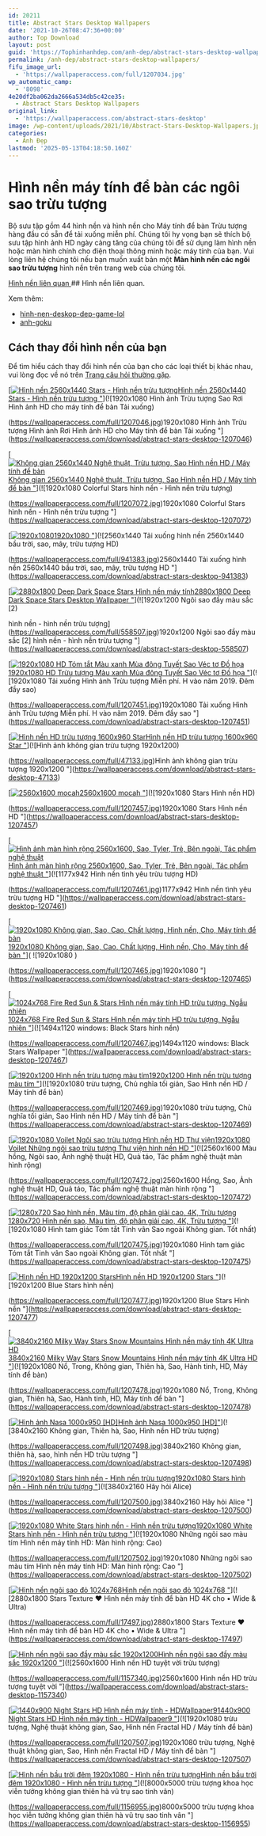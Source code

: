 ```yaml
---
id: 20211
title: Abstract Stars Desktop Wallpapers
date: '2021-10-26T08:47:36+00:00'
author: Top Download
layout: post
guid: 'https://Tophinhanhdep.com/anh-dep/abstract-stars-desktop-wallpapers/'
permalink: /anh-dep/abstract-stars-desktop-wallpapers/
fifu_image_url:
  - 'https://wallpaperaccess.com/full/1207034.jpg'
wp_automatic_camp:
  - '8098'
4e20df2ba062da2666a534db5c42ce35:
  - Abstract Stars Desktop Wallpapers
original_link:
  - 'https://wallpaperaccess.com/abstract-stars-desktop'
image: /wp-content/uploads/2021/10/Abstract-Stars-Desktop-Wallpapers.jpg
categories:
  - Ảnh Đẹp
lastmod: '2025-05-13T04:18:50.160Z'
---
```

# Hình nền máy tính để bàn các ngôi sao trừu tượng

Bộ sưu tập gồm 44 hình nền và hình nền cho Máy tính để bàn Trừu tượng hàng đầu có sẵn để tải xuống miễn phí. Chúng tôi hy vọng bạn sẽ thích bộ sưu tập hình ảnh HD ngày càng tăng của chúng tôi để sử dụng làm hình nền hoặc màn hình chính cho điện thoại thông minh hoặc máy tính của bạn. Vui lòng liên hệ chúng tôi nếu bạn muốn xuất bản một **Màn hình nền các ngôi sao trừu tượng** hình nền trên trang web của chúng tôi.

[Hình nền liên quan ](#related) ## Hình nền liên quan.

   
 Xem thêm:

   
- [hinh-nen-deskop-dep-game-lol](https://tophinhanhdep.com/hinh-nen-dep/hinh-nen-deskop-dep-game-lol/)
- [anh-goku](https://tophinhanhdep.com/anh-anime/anh-goku/)

## Cách thay đổi hình nền của bạn

Để tìm hiểu cách thay đổi hình nền của bạn cho các loại thiết bị khác nhau, vui lòng đọc về nó trên [Trang câu hỏi thường gặp](https://tophinhanhdep.com/faq/).

  
[[![Hình nền 2560x1440 Stars - Hình nền trừu tượng](https://wallpaperaccess.com/full/1207034.jpg)Hình nền 2560x1440 Stars - Hình nền trừu tượng "](https://wallpaperaccess.com/download/abstract-stars-desktop-1207034)](![1920x1080 Hình ảnh Trừu tượng Sao Rơi Hình ảnh HD cho máy tính để bàn Tải xuống)

(https://wallpaperaccess.com/full/1207046.jpg)1920x1080 Hình ảnh Trừu tượng Hình ảnh Rơi Hình ảnh HD cho Máy tính để bàn Tải xuống "](https://wallpaperaccess.com/download/abstract-stars-desktop-1207046)

[[![Không gian 2560x1440 Nghệ thuật, Trừu tượng, Sao Hình nền HD / Máy tính để bàn](https://wallpaperaccess.com/full/1207059.jpg)Không gian 2560x1440 Nghệ thuật, Trừu tượng, Sao Hình nền HD / Máy tính để bàn "](https://wallpaperaccess.com/download/abstract-stars-desktop-1207059)](![1920x1080 Colorful Stars hình nền - Hình nền trừu tượng)

(https://wallpaperaccess.com/full/1207072.jpg)1920x1080 Colorful Stars hình nền - Hình nền trừu tượng "](https://wallpaperaccess.com/download/abstract-stars-desktop-1207072)

[[![1920x1080 ](https://wallpaperaccess.com/full/1207446.jpg)1920x1080 "](https://wallpaperaccess.com/download/abstract-stars-desktop-1207446)](![2560x1440 Tải xuống hình nền 2560x1440 bầu trời, sao, mây, trừu tượng HD)

(https://wallpaperaccess.com/full/941383.jpg)2560x1440 Tải xuống hình nền 2560x1440 bầu trời, sao, mây, trừu tượng HD "](https://wallpaperaccess.com/download/abstract-stars-desktop-941383)

[[![2880x1800 Deep Dark Space Stars Hình nền máy tính](https://wallpaperaccess.com/full/129061.jpg)2880x1800 Deep Dark Space Stars Desktop Wallpaper "](https://wallpaperaccess.com/download/abstract-stars-desktop-129061)](![1920x1200 Ngôi sao đầy màu sắc [2)

 hình nền - hình nền trừu tượng](https://wallpaperaccess.com/full/558507.jpg)1920x1200 Ngôi sao đầy màu sắc \[2\] hình nền - hình nền trừu tượng "](https://wallpaperaccess.com/download/abstract-stars-desktop-558507)

[[![1920x1080 HD Tóm tắt Màu xanh Mùa đông Tuyết Sao Véc tơ Đồ họa](https://wallpaperaccess.com/full/1207233.jpg)1920x1080 HD Trừu tượng Màu xanh Mùa đông Tuyết Sao Véc tơ Đồ họa "](https://wallpaperaccess.com/download/abstract-stars-desktop-1207233)](![1920x1080 Tải xuống Hình ảnh Trừu tượng Miễn phí.  Н vào năm 2019. Đêm đầy sao)

(https://wallpaperaccess.com/full/1207451.jpg)1920x1080 Tải xuống Hình ảnh Trừu tượng Miễn phí. Н vào năm 2019. Đêm đầy sao "](https://wallpaperaccess.com/download/abstract-stars-desktop-1207451)

[[![Hình nền HD trừu tượng 1600x960 Star](https://wallpaperaccess.com/full/1207454.jpg)Hình nền HD trừu tượng 1600x960 Star "](https://wallpaperaccess.com/download/abstract-stars-desktop-1207454)](![Hình ảnh không gian trừu tượng 1920x1200)

(https://wallpaperaccess.com/full/47133.jpg)Hình ảnh không gian trừu tượng 1920x1200 "](https://wallpaperaccess.com/download/abstract-stars-desktop-47133)

[[![2560x1600 mocah](https://wallpaperaccess.com/full/1207456.png)2560x1600 mocah "](https://wallpaperaccess.com/download/abstract-stars-desktop-1207456)](![1920x1080 Stars Hình nền HD)

(https://wallpaperaccess.com/full/1207457.jpg)1920x1080 Stars Hình nền HD "](https://wallpaperaccess.com/download/abstract-stars-desktop-1207457)

[[![Hình ảnh màn hình rộng 2560x1600, Sao, Tyler, Trẻ, Bên ngoài, Tác phẩm nghệ thuật](https://wallpaperaccess.com/full/1207459.jpg)Hình ảnh màn hình rộng 2560x1600, Sao, Tyler, Trẻ, Bên ngoài, Tác phẩm nghệ thuật "](https://wallpaperaccess.com/download/abstract-stars-desktop-1207459)](![1177x942 Hình nền tình yêu trừu tượng HD)

(https://wallpaperaccess.com/full/1207461.jpg)1177x942 Hình nền tình yêu trừu tượng HD "](https://wallpaperaccess.com/download/abstract-stars-desktop-1207461)

[[![1920x1080 Không gian, Sao, Cao, Chất lượng, Hình nền, Cho, Máy tính để bàn](https://wallpaperaccess.com/full/1207462.jpg)1920x1080 Không gian, Sao, Cao, Chất lượng, Hình nền, Cho, Máy tính để bàn "](https://wallpaperaccess.com/download/abstract-stars-desktop-1207462)]( ![1920x1080 )

(https://wallpaperaccess.com/full/1207465.jpg)1920x1080 "](https://wallpaperaccess.com/download/abstract-stars-desktop-1207465)

[[![1024x768 Fire Red Sun & Stars Hình nền máy tính HD trừu tượng.  Ngẫu nhiên](https://wallpaperaccess.com/full/251077.jpg)1024x768 Fire Red Sun &amp; Stars Hình nền máy tính HD trừu tượng. Ngẫu nhiên "](https://wallpaperaccess.com/download/abstract-stars-desktop-251077)](![1494x1120 windows: Black Stars hình nền)

(https://wallpaperaccess.com/full/1207467.jpg)1494x1120 windows: Black Stars Wallpaper "](https://wallpaperaccess.com/download/abstract-stars-desktop-1207467)

[[![1920x1200 Hình nền trừu tượng màu tím](https://wallpaperaccess.com/full/1207468.jpg)1920x1200 Hình nền trừu tượng màu tím "](https://wallpaperaccess.com/download/abstract-stars-desktop-1207468)](![1920x1080 trừu tượng, Chủ nghĩa tối giản, Sao Hình nền HD / Máy tính để bàn)

(https://wallpaperaccess.com/full/1207469.jpg)1920x1080 trừu tượng, Chủ nghĩa tối giản, Sao Hình nền HD / Máy tính để bàn "](https://wallpaperaccess.com/download/abstract-stars-desktop-1207469)

[[![1920x1080 Voilet Ngôi sao trừu tượng Hình nền HD Thư viện](https://wallpaperaccess.com/full/1207470.jpg)1920x1080 Voilet Những ngôi sao trừu tượng Thư viện hình nền HD "](https://wallpaperaccess.com/download/abstract-stars-desktop-1207470)](![2560x1600 Màu hồng, Ngôi sao, Ảnh nghệ thuật HD, Quả táo, Tác phẩm nghệ thuật màn hình rộng)

(https://wallpaperaccess.com/full/1207472.jpg)2560x1600 Hồng, Sao, Ảnh nghệ thuật HD, Quả táo, Tác phẩm nghệ thuật màn hình rộng "](https://wallpaperaccess.com/download/abstract-stars-desktop-1207472)

[[![1280x720 Sao hình nền, Màu tím, độ phân giải cao, 4K, Trừu tượng](https://wallpaperaccess.com/full/1207474.jpg)1280x720 Hình nền sao, Màu tím, độ phân giải cao, 4K, Trừu tượng "](https://wallpaperaccess.com/download/abstract-stars-desktop-1207474)](![1920x1080 Hình tam giác Tóm tắt Tinh vân Sao ngoài Không gian.  Tốt nhất)

(https://wallpaperaccess.com/full/1207475.jpg)1920x1080 Hình tam giác Tóm tắt Tinh vân Sao ngoài Không gian. Tốt nhất "](https://wallpaperaccess.com/download/abstract-stars-desktop-1207475)

[[![Hình nền HD 1920x1200 Stars](https://wallpaperaccess.com/full/412988.jpg)Hình nền HD 1920x1200 Stars "](https://wallpaperaccess.com/download/abstract-stars-desktop-412988)](![1920x1200 Blue Stars hình nền)

(https://wallpaperaccess.com/full/1207477.jpg)1920x1200 Blue Stars Hình nền "](https://wallpaperaccess.com/download/abstract-stars-desktop-1207477)

[[![3840x2160 Milky Way Stars Snow Mountains Hình nền máy tính 4K Ultra HD](https://wallpaperaccess.com/full/17536.jpg)3840x2160 Milky Way Stars Snow Mountains Hình nền máy tính 4K Ultra HD "](https://wallpaperaccess.com/download/abstract-stars-desktop-17536)](![1920x1080 Nổ, Trong, Không gian, Thiên hà, Sao, Hành tinh, HD, Máy tính để bàn)

(https://wallpaperaccess.com/full/1207478.jpg)1920x1080 Nổ, Trong, Không gian, Thiên hà, Sao, Hành tinh, HD, Máy tính để bàn "](https://wallpaperaccess.com/download/abstract-stars-desktop-1207478)

[[![Hình ảnh Nasa 1000x950 [HD]](https://wallpaperaccess.com/full/783762.jpg)Hình ảnh Nasa 1000x950 \[HD\]"](https://wallpaperaccess.com/download/abstract-stars-desktop-783762)](![3840x2160 Không gian, Thiên hà, Sao, Hình nền HD trừu tượng)

(https://wallpaperaccess.com/full/1207498.jpg)3840x2160 Không gian, thiên hà, sao, hình nền HD trừu tượng "](https://wallpaperaccess.com/download/abstract-stars-desktop-1207498)

[[![1920x1080 Stars hình nền - Hình nền trừu tượng](https://wallpaperaccess.com/full/1207499.jpg)1920x1080 Stars hình nền - Hình nền trừu tượng "](https://wallpaperaccess.com/download/abstract-stars-desktop-1207499)](![3840x2160 Hãy hỏi Alice)

(https://wallpaperaccess.com/full/1207500.jpg)3840x2160 Hãy hỏi Alice "](https://wallpaperaccess.com/download/abstract-stars-desktop-1207500)

[[![1920x1080 White Stars hình nền - Hình nền trừu tượng](https://wallpaperaccess.com/full/1207501.jpg)1920x1080 White Stars hình nền - Hình nền trừu tượng "](https://wallpaperaccess.com/download/abstract-stars-desktop-1207501)](![1920x1080 Những ngôi sao màu tím Hình nền máy tính HD: Màn hình rộng: Cao)

(https://wallpaperaccess.com/full/1207502.jpg)1920x1080 Những ngôi sao màu tím Hình nền máy tính HD: Màn hình rộng: Cao "](https://wallpaperaccess.com/download/abstract-stars-desktop-1207502)

[[![Hình nền ngôi sao đỏ 1024x768](https://wallpaperaccess.com/full/1207503.jpg)Hình nền ngôi sao đỏ 1024x768 "](https://wallpaperaccess.com/download/abstract-stars-desktop-1207503)](![2880x1800 Stars Texture ❤ Hình nền máy tính để bàn HD 4K cho • Wide & Ultra)

(https://wallpaperaccess.com/full/17497.jpg)2880x1800 Stars Texture ❤ Hình nền máy tính để bàn HD 4K cho • Wide &amp; Ultra "](https://wallpaperaccess.com/download/abstract-stars-desktop-17497)

[[![Hình nền ngôi sao đầy màu sắc 1920x1200](https://wallpaperaccess.com/full/1207504.jpg)Hình nền ngôi sao đầy màu sắc 1920x1200 "](https://wallpaperaccess.com/download/abstract-stars-desktop-1207504)](![2560x1600 Hình nền HD tuyệt vời trừu tượng)

(https://wallpaperaccess.com/full/1157340.jpg)2560x1600 Hình nền HD trừu tượng tuyệt vời "](https://wallpaperaccess.com/download/abstract-stars-desktop-1157340)

 [[![1440x900 Night Stars HD Hình nền máy tính - HDWallpaper9](https://wallpaperaccess.com/full/1207506.jpg)1440x900 Night Stars HD Hình nền máy tính - HDWallpaper9 "](https://wallpaperaccess.com/download/abstract-stars-desktop-1207506)](![1920x1080 trừu tượng, Nghệ thuật không gian, Sao, Hình nền Fractal HD / Máy tính để bàn)

(https://wallpaperaccess.com/full/1207507.jpg)1920x1080 trừu tượng, Nghệ thuật không gian, Sao, Hình nền Fractal HD / Máy tính để bàn "](https://wallpaperaccess.com/download/abstract-stars-desktop-1207507)

[[![Hình nền bầu trời đêm 1920x1080 - Hình nền trừu tượng](https://wallpaperaccess.com/full/1207509.jpg)Hình nền bầu trời đêm 1920x1080 - Hình nền trừu tượng "](https://wallpaperaccess.com/download/abstract-stars-desktop-1207509)](![8000x5000 trừu tượng khoa học viễn tưởng không gian thiên hà vũ trụ sao tinh vân)

(https://wallpaperaccess.com/full/1156955.jpg)8000x5000 trừu tượng khoa học viễn tưởng không gian thiên hà vũ trụ sao tinh vân "](https://wallpaperaccess.com/download/abstract-stars-desktop-1156955)
